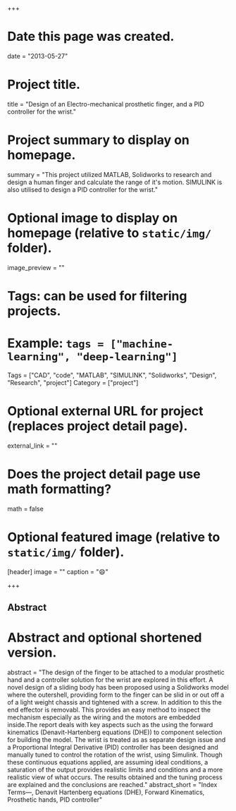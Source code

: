 +++
# Date this page was created.
date = "2013-05-27"

# Project title.
title = "Design of an Electro-mechanical prosthetic finger, and a PID controller for the wrist."

# Project summary to display on homepage.
summary = "This project utilized MATLAB, Solidworks to research and design a human finger and calculate the range of it's motion. SIMULINK is also utilised to design a PID controller for the wrist."

# Optional image to display on homepage (relative to `static/img/` folder).
image_preview = ""

# Tags: can be used for filtering projects.
# Example: `tags = ["machine-learning", "deep-learning"]`
Tags = ["CAD", "code", "MATLAB", "SIMULINK", "Solidworks", "Design", "Research", "project"]
Category = ["project"]

# Optional external URL for project (replaces project detail page).
external_link = ""

# Does the project detail page use math formatting?
math = false

# Optional featured image (relative to `static/img/` folder).
[header]
image = ""
caption = ":smile:"

+++
## Abstract


# Abstract and optional shortened version.
abstract = "The design of the finger to be attached to a modular prosthetic hand and a controller solution for the wrist are explored in this effort. A novel design of a sliding body has been proposed using a Solidworks model where the outershell, providing form to the finger can be slid in or out off a of a light weight chassis and tightened with a screw. In addition to this the end effector is removabl. This provides an easy method to inspect the mechanism especially as the wiring and the motors are embedded inside.The report deals with key aspects such as the using the forward kinematics (Denavit-Hartenberg equations (DHE)) to component selection for building the model. The wrist is treated as as separate design issue and a Proportional Integral Derivative (PID) controller has been designed and manually tuned to control the rotation of the wrist, using Simulink. Though these continuous equations applied, are assuming ideal conditions, a saturation of the output provides realistic limits and conditions and a more realistic view of what occurs. The results obtained and the tuning process are explained and the conclusions are reached."
abstract_short = "Index Terms—, Denavit Hartenberg equations (DHE), Forward Kinematics, Prosthetic hands, PID controller"
